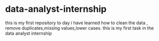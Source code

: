 # data-analyst-internship
this is my first repository
to day i have learned how to clean the data , remove duplicates,missing values,lower cases. 
this is my first task in the data analyst internship 
